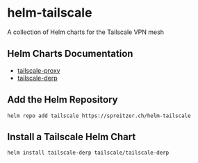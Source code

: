 # helm-tailscale
A collection of Helm charts for the Tailscale VPN mesh

## Helm Charts Documentation

* [tailscale-proxy](charts/tailscale-proxy/)
* [tailscale-derp](charts/tailscale-derp/)

## Add the Helm Repository

```shell
helm repo add tailscale https://spreitzer.ch/helm-tailscale
```

## Install a Tailscale Helm Chart

```shell
helm install tailscale-derp tailscale/tailscale-derp
```
